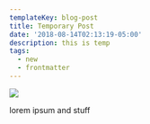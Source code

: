 ```yaml
---
templateKey: blog-post
title: Temporary Post
date: '2018-08-14T02:13:19-05:00'
description: this is temp
tags:
  - new
  - frontmatter
---
```

![](/img/chemex.jpg)

lorem ipsum and stuff
